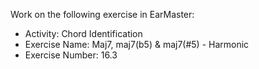 Work on the following exercise in EarMaster:
- Activity: Chord Identification
- Exercise Name: Maj7, maj7(b5) & maj7(#5) - Harmonic
- Exercise Number: 16.3
